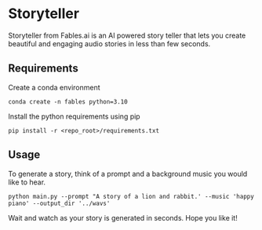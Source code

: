 # Storyteller
Storyteller from Fables.ai is an AI powered story teller that lets you create beautiful and engaging audio stories in less than few seconds.

## Requirements
Create a conda environment

`conda create -n fables python=3.10`

Install the python requirements using pip

`pip install -r <repo_root>/requirements.txt`

## Usage
To generate a story, think of a prompt and a background music you would like to hear.

`python main.py --prompt "A story of a lion and rabbit.' --music 'happy piano' --output_dir '../wavs'`

Wait and watch as your story is generated in seconds. Hope you like it!
